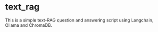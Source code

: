 # text_rag
This is a simple text-RAG question and answering script using Langchain, Ollama and ChromaDB.

